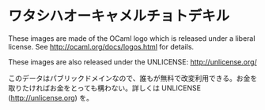 ワタシハオーキャメルチョトデキル
=======================================

These images are made of the OCaml logo which is released under a liberal license. See http://ocaml.org/docs/logos.html for details.

These images are also released under the UNLICENSE: http://unlicense.org/

このデータはパブリックドメインなので、誰もが無料で改変利用できる。お金を取りたければお金をとっても構わない。詳しくは UNLICENSE (http://unlicense.org) を。
